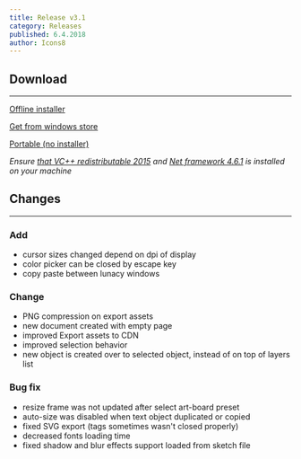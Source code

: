 ```yaml
---
title: Release v3.1
category: Releases
published: 6.4.2018
author: Icons8
---
```


## Download
---
 [Offline installer](https://desktop.icons8.com/lunacy/LunacySetup_3.1.exe)

 [Get from windows store](https://www.microsoft.com/store/apps/9pnlmkkpcljj?ocid=badge)

 [Portable (no installer)](https://desktop.icons8.com/lunacy/LunacyPortable_3.1.zip)

*Ensure [that VC++ redistributable 2015](https://www.microsoft.com/en-us/download/details.aspx?id=48145)
and [Net framework 4.6.1](
https://www.microsoft.com/en-us/download/details.aspx?id=49981) is installed on your machine*

## Changes
---
### Add

- cursor sizes changed depend on dpi of display
- color picker can be closed by escape key
- copy paste between lunacy windows

### Change

- PNG compression on export assets
- new document created with empty page
- improved Export assets to CDN
- improved selection behavior
- new object is created over to selected object, instead of on top of layers list

### Bug fix

- resize frame was not updated after select art-board preset
- auto-size was disabled when text object duplicated or copied
- fixed SVG export (tags sometimes wasn't closed properly)
- decreased fonts loading time
- fixed shadow and blur effects support loaded from sketch file